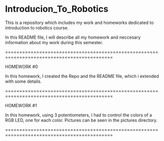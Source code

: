 # Introducion_To_Robotics
This is a repository which includes my work and homeworks dedicated to introduction to robotics course.

In this README file, I will describe all my homework and neccesary information about my work during this semester.

============================================================================================

HOMEWORK #0

In this homework, I created the Repo and the README file, which i extended with some details.

============================================================================================

HOMEWORK #1

In this homework, using 3 potentiometers, I had to control the colors of a RGB LED, one for each color.
Pictures can be seen in the pictures directory.

============================================================================================
